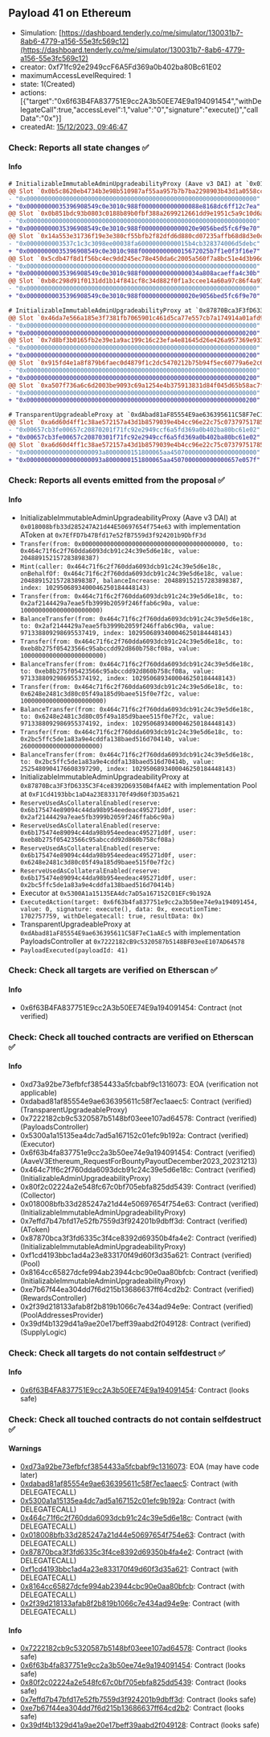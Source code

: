 ## Payload 41 on Ethereum

- Simulation: [https://dashboard.tenderly.co/me/simulator/130031b7-8ab6-4779-a156-55e3fc569c12](https://dashboard.tenderly.co/me/simulator/130031b7-8ab6-4779-a156-55e3fc569c12)
- creator: 0xf71fc92e2949ccF6A5Fd369a0b402ba80Bc61E02
- maximumAccessLevelRequired: 1
- state: 1(Created)
- actions: [{"target":"0x6f63B4FA837751E9cc2A3b50EE74E9a194091454","withDelegateCall":true,"accessLevel":1,"value":"0","signature":"execute()","callData":"0x"}]
- createdAt: [15/12/2023, 09:46:47](https://etherscan.io/tx/0x27df277a840ccf772b9fabc0afe69ab28b2c06ae46044c3ee3b5f31a29f8fce1)

### Check: Reports all state changes :white_check_mark:

#### Info


```diff
# InitializableImmutableAdminUpgradeabilityProxy (Aave v3 DAI) at `0x018008bfb33d285247A21d44E50697654f754e63` with implementation AToken at `0x7EfFD7b47Bfd17e52fB7559d3f924201b9DbfF3d`
@@ Slot `0x0b5c8620eb4734b3e98b510987af55aa957b7b7ba2298903b43d1a0558cca8f8` @@
- "0x0000000000000000000000000000000000000000000000000000000000000000"
+ "0x00000000035396908549c0e3010c988f0000000000000088e8168dc6ff12c7ea"
@@ Slot `0x0b851bdc93b0803c0188b89b0fbf388a2699212661dd9e1951c5a9c10d6a6e1f` @@
- "0x0000000000000000000000000000000000000000000000000000000000000000"
+ "0x00000000035396908549c0e3010c988f000000000000020e9056bed5fc6f9e70"
@@ Slot `0x14a553e31736f19e3e380cf55bfb2f82dfd6d880cd07235affb68d8d3e0cac4d` @@
- "0x0000000003537c1c3c3098ee00038fa60000000000015b4cb328374006d5debc"
+ "0x00000000035396908549c0e3010c988f0000000000015672025b7f1e0f3f16e7"
@@ Slot `0x5cdb47f8d1f56bc4ec9dd245ec78e450da6c2005a560f7a8bc51e4d3b96df8d5` @@
- "0x0000000000000000000000000000000000000000000000000000000000000000"
+ "0x00000000035396908549c0e3010c988f0000000000000034a808acaeffa4c30b"
@@ Slot `0xb8c298d91f0131dd1b14f841cf8c34d882f0f1a3ccee14a60a97c86f4a9193aa` @@
- "0x0000000000000000000000000000000000000000000000000000000000000000"
+ "0x00000000035396908549c0e3010c988f000000000000020e9056bed5fc6f9e70"
```

```diff
# InitializableImmutableAdminUpgradeabilityProxy at `0x87870Bca3F3fD6335C3F4ce8392D69350B4fA4E2` with implementation Pool at `0xF1Cd4193bbc1aD4a23E833170f49d60f3D35a621`
@@ Slot `0x46da7e566a185e3f7381fb7065901c461d5ca77e557cb7a174914a01afd9aa6a` @@
- "0x0000000000000000000000000000000000000000000000000000000000000000"
+ "0x0000000000000000000000000000000000000000000000000000000000000200"
@@ Slot `0x7d8bf3b0165fb2e39e1a9ac199c16c23efa4e81645d26e426a957369e931d817` @@
- "0x0000000000000000000000000000000000000000000000000000000000000000"
+ "0x0000000000000000000000000000000000000000000000000000000000000200"
@@ Slot `0x915fd4e1a8f879b6faec0d4879f1c2dc5470212b75b94f5ec60779a6e2c62793` @@
- "0x0000000000000000000000000000000000000000000000000000000000000000"
+ "0x0000000000000000000000000000000000000000000000000000000000000200"
@@ Slot `0xa507f736a6c6d2003be9093c69a1254e4b375913831d84f045d65b58ac7f950e` @@
- "0x0000000000000000000000000000000000000000000000000000000000000000"
+ "0x0000000000000000000000000000000000000000000000000000000000000200"
```

```diff
# TransparentUpgradeableProxy at `0xdAbad81aF85554E9ae636395611C58F7eC1aAEc5` with implementation PayloadsController at `0x7222182cB9c5320587b5148BF03eeE107AD64578`
@@ Slot `0xa6d60d4ff1c38ae572157a43d1b8579039e4b4cc96e22c75c07379751785fe51` @@
- "0x00657cb3fe00657c20870201f71fc92e2949ccf6a5fd369a0b402ba80bc61e02"
+ "0x00657cb3fe00657c20870301f71fc92e2949ccf6a5fd369a0b402ba80bc61e02"
@@ Slot `0xa6d60d4ff1c38ae572157a43d1b8579039e4b4cc96e22c75c07379751785fe52` @@
- "0x000000000000000000093a8000000151800065aa450700000000000000000000"
+ "0x000000000000000000093a8000000151800065aa4507000000000000657e057f"
```


### Check: Reports all events emitted from the proposal :white_check_mark:

#### Info

- InitializableImmutableAdminUpgradeabilityProxy (Aave v3 DAI) at `0x018008bfb33d285247A21d44E50697654f754e63` with implementation AToken at `0x7EfFD7b47Bfd17e52fB7559d3f924201b9DbfF3d`
- `Transfer(from: 0x0000000000000000000000000000000000000000, to: 0x464c71f6c2f760dda6093dcb91c24c39e5d6e18c, value: 204889152157283898387)`
- `Mint(caller: 0x464c71f6c2f760dda6093dcb91c24c39e5d6e18c, onBehalfOf: 0x464c71f6c2f760dda6093dcb91c24c39e5d6e18c, value: 204889152157283898387, balanceIncrease: 204889152157283898387, index: 1029506893400046250184448143)`
- `Transfer(from: 0x464c71f6c2f760dda6093dcb91c24c39e5d6e18c, to: 0x2af2144429a7eae5fb3999b2059f246ffab6c90a, value: 1000000000000000000000)`
- `BalanceTransfer(from: 0x464c71f6c2f760dda6093dcb91c24c39e5d6e18c, to: 0x2af2144429a7eae5fb3999b2059f246ffab6c90a, value: 971338809298695537419, index: 1029506893400046250184448143)`
- `Transfer(from: 0x464c71f6c2f760dda6093dcb91c24c39e5d6e18c, to: 0xeb8b275f05423566c95abccdd92d860b758cf08a, value: 10000000000000000000000)`
- `BalanceTransfer(from: 0x464c71f6c2f760dda6093dcb91c24c39e5d6e18c, to: 0xeb8b275f05423566c95abccdd92d860b758cf08a, value: 9713388092986955374192, index: 1029506893400046250184448143)`
- `Transfer(from: 0x464c71f6c2f760dda6093dcb91c24c39e5d6e18c, to: 0x6248e2481c3d80c05f49a185d9baee515f0e7f2c, value: 10000000000000000000000)`
- `BalanceTransfer(from: 0x464c71f6c2f760dda6093dcb91c24c39e5d6e18c, to: 0x6248e2481c3d80c05f49a185d9baee515f0e7f2c, value: 9713388092986955374192, index: 1029506893400046250184448143)`
- `Transfer(from: 0x464c71f6c2f760dda6093dcb91c24c39e5d6e18c, to: 0x2bc5ffc5de1a83a9e4cddfa138baed516d70414b, value: 2600000000000000000000)`
- `BalanceTransfer(from: 0x464c71f6c2f760dda6093dcb91c24c39e5d6e18c, to: 0x2bc5ffc5de1a83a9e4cddfa138baed516d70414b, value: 2525480904176608397290, index: 1029506893400046250184448143)`
- InitializableImmutableAdminUpgradeabilityProxy at `0x87870Bca3F3fD6335C3F4ce8392D69350B4fA4E2` with implementation Pool at `0xF1Cd4193bbc1aD4a23E833170f49d60f3D35a621`
- `ReserveUsedAsCollateralEnabled(reserve: 0x6b175474e89094c44da98b954eedeac495271d0f, user: 0x2af2144429a7eae5fb3999b2059f246ffab6c90a)`
- `ReserveUsedAsCollateralEnabled(reserve: 0x6b175474e89094c44da98b954eedeac495271d0f, user: 0xeb8b275f05423566c95abccdd92d860b758cf08a)`
- `ReserveUsedAsCollateralEnabled(reserve: 0x6b175474e89094c44da98b954eedeac495271d0f, user: 0x6248e2481c3d80c05f49a185d9baee515f0e7f2c)`
- `ReserveUsedAsCollateralEnabled(reserve: 0x6b175474e89094c44da98b954eedeac495271d0f, user: 0x2bc5ffc5de1a83a9e4cddfa138baed516d70414b)`
- Executor at `0x5300A1a15135EA4dc7aD5a167152C01EFc9b192A`
- `ExecutedAction(target: 0x6f63b4fa837751e9cc2a3b50ee74e9a194091454, value: 0, signature: execute(), data: 0x, executionTime: 1702757759, withDelegatecall: true, resultData: 0x)`
- TransparentUpgradeableProxy at `0xdAbad81aF85554E9ae636395611C58F7eC1aAEc5` with implementation PayloadsController at `0x7222182cB9c5320587b5148BF03eeE107AD64578`
- `PayloadExecuted(payloadId: 41)`

### Check: Check all targets are verified on Etherscan :white_check_mark:

#### Info

- 0x6f63B4FA837751E9cc2A3b50EE74E9a194091454: Contract (not verified)

### Check: Check all touched contracts are verified on Etherscan :white_check_mark:

#### Info

- 0xd73a92be73efbfcf3854433a5fcbabf9c1316073: EOA (verification not applicable)
- 0xdabad81af85554e9ae636395611c58f7ec1aaec5: Contract (verified) (TransparentUpgradeableProxy)
- 0x7222182cb9c5320587b5148bf03eee107ad64578: Contract (verified) (PayloadsController)
- 0x5300a1a15135ea4dc7ad5a167152c01efc9b192a: Contract (verified) (Executor)
- 0x6f63b4fa837751e9cc2a3b50ee74e9a194091454: Contract (verified) (AaveV3Ethereum_RequestForBountyPayoutDecember2023_20231213)
- 0x464c71f6c2f760dda6093dcb91c24c39e5d6e18c: Contract (verified) (InitializableAdminUpgradeabilityProxy)
- 0x80f2c02224a2e548fc67c0bf705ebfa825dd5439: Contract (verified) (Collector)
- 0x018008bfb33d285247a21d44e50697654f754e63: Contract (verified) (InitializableImmutableAdminUpgradeabilityProxy)
- 0x7effd7b47bfd17e52fb7559d3f924201b9dbff3d: Contract (verified) (AToken)
- 0x87870bca3f3fd6335c3f4ce8392d69350b4fa4e2: Contract (verified) (InitializableImmutableAdminUpgradeabilityProxy)
- 0xf1cd4193bbc1ad4a23e833170f49d60f3d35a621: Contract (verified) (Pool)
- 0x8164cc65827dcfe994ab23944cbc90e0aa80bfcb: Contract (verified) (InitializableImmutableAdminUpgradeabilityProxy)
- 0xe7b67f44ea304dd7f6d215b13686637ff64cd2b2: Contract (verified) (RewardsController)
- 0x2f39d218133afab8f2b819b1066c7e434ad94e9e: Contract (verified) (PoolAddressesProvider)
- 0x39df4b1329d41a9ae20e17beff39aabd2f049128: Contract (verified) (SupplyLogic)

### Check: Check all targets do not contain selfdestruct :white_check_mark:

#### Info

- [0x6f63B4FA837751E9cc2A3b50EE74E9a194091454](https://etherscan.io/address/0x6f63B4FA837751E9cc2A3b50EE74E9a194091454): Contract (looks safe)

### Check: Check all touched contracts do not contain selfdestruct :white_check_mark:

#### Warnings

- [0xd73a92be73efbfcf3854433a5fcbabf9c1316073](https://etherscan.io/address/0xd73a92be73efbfcf3854433a5fcbabf9c1316073): EOA (may have code later)
- [0xdabad81af85554e9ae636395611c58f7ec1aaec5](https://etherscan.io/address/0xdabad81af85554e9ae636395611c58f7ec1aaec5): Contract (with DELEGATECALL)
- [0x5300a1a15135ea4dc7ad5a167152c01efc9b192a](https://etherscan.io/address/0x5300a1a15135ea4dc7ad5a167152c01efc9b192a): Contract (with DELEGATECALL)
- [0x464c71f6c2f760dda6093dcb91c24c39e5d6e18c](https://etherscan.io/address/0x464c71f6c2f760dda6093dcb91c24c39e5d6e18c): Contract (with DELEGATECALL)
- [0x018008bfb33d285247a21d44e50697654f754e63](https://etherscan.io/address/0x018008bfb33d285247a21d44e50697654f754e63): Contract (with DELEGATECALL)
- [0x87870bca3f3fd6335c3f4ce8392d69350b4fa4e2](https://etherscan.io/address/0x87870bca3f3fd6335c3f4ce8392d69350b4fa4e2): Contract (with DELEGATECALL)
- [0xf1cd4193bbc1ad4a23e833170f49d60f3d35a621](https://etherscan.io/address/0xf1cd4193bbc1ad4a23e833170f49d60f3d35a621): Contract (with DELEGATECALL)
- [0x8164cc65827dcfe994ab23944cbc90e0aa80bfcb](https://etherscan.io/address/0x8164cc65827dcfe994ab23944cbc90e0aa80bfcb): Contract (with DELEGATECALL)
- [0x2f39d218133afab8f2b819b1066c7e434ad94e9e](https://etherscan.io/address/0x2f39d218133afab8f2b819b1066c7e434ad94e9e): Contract (with DELEGATECALL)

#### Info

- [0x7222182cb9c5320587b5148bf03eee107ad64578](https://etherscan.io/address/0x7222182cb9c5320587b5148bf03eee107ad64578): Contract (looks safe)
- [0x6f63b4fa837751e9cc2a3b50ee74e9a194091454](https://etherscan.io/address/0x6f63b4fa837751e9cc2a3b50ee74e9a194091454): Contract (looks safe)
- [0x80f2c02224a2e548fc67c0bf705ebfa825dd5439](https://etherscan.io/address/0x80f2c02224a2e548fc67c0bf705ebfa825dd5439): Contract (looks safe)
- [0x7effd7b47bfd17e52fb7559d3f924201b9dbff3d](https://etherscan.io/address/0x7effd7b47bfd17e52fb7559d3f924201b9dbff3d): Contract (looks safe)
- [0xe7b67f44ea304dd7f6d215b13686637ff64cd2b2](https://etherscan.io/address/0xe7b67f44ea304dd7f6d215b13686637ff64cd2b2): Contract (looks safe)
- [0x39df4b1329d41a9ae20e17beff39aabd2f049128](https://etherscan.io/address/0x39df4b1329d41a9ae20e17beff39aabd2f049128): Contract (looks safe)

